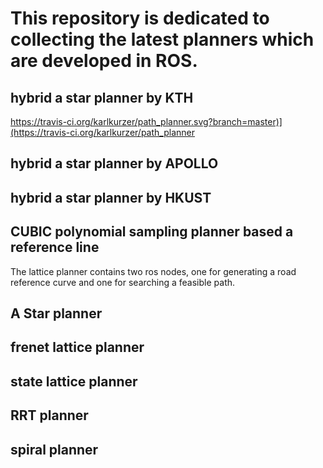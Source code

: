 # This repository is dedicated to collecting the latest planners which are developed in ROS.

## hybrid a star planner by KTH
<https://travis-ci.org/karlkurzer/path_planner.svg?branch=master)](https://travis-ci.org/karlkurzer/path_planner>

## hybrid a star planner by APOLLO

## hybrid a star planner by HKUST

## CUBIC polynomial sampling planner based a reference line 
The lattice planner contains two ros nodes, one for generating a road reference curve and one for searching a feasible path.

## A Star planner

## frenet lattice planner

## state lattice planner

## RRT planner

## spiral planner


